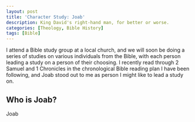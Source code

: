 ```yaml
---
layout: post
title: 'Character Study: Joab'
description: King David's right-hand man, for better or worse.
categories: [Theology, Bible History]
tags: [Bible]
---
```


I attend a Bible study group at a local church, and we will soon be doing a series of studies on various individuals from the Bible, with each person leading a study on a person of their choosing. I recently read through 2 Samuel and 1 Chronicles in the chronological Bible reading plan I have been following, and Joab stood out to me as person I might like to lead a study on.

## Who is Joab?

Joab